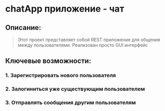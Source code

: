 # chatApp приложение - чат

## Описание:
>Этот проект представляет собой REST приложение для общения между пользователями. Реализован просто GUI интерфейс

## Ключевые возможности:
### 1. Зарегистрировать нового пользователя
### 2. Залогиниться уже существующим пользователем
### 3. Отправлять сообщения другим пользователям